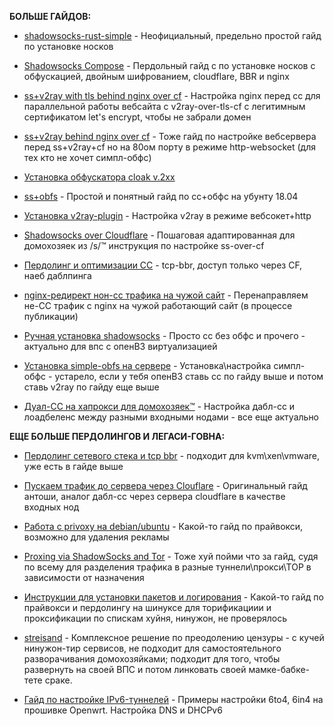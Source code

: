 
**БОЛЬШЕ ГАЙДОВ:**

+ [shadowsocks-rust-simple](https://bitbucket.org/kek7654/shadowsocks/src/master/shadowsocks-rust-simple/) - Неофициальный, предельно простой гайд по установке носков

+ [Shadowsocks Compose](https://gitlab.com/Relers/shadowsocks-compose) - Пердольный гайд с по установке носков с обфускацией, двойным шифрованием, cloudflare, BBR и nginx

+ [ss+v2ray with tls behind nginx over cf](https://pastebin.com/CpKBhNC3) - Настройка nginx перед cc для параллельной работы вебсайта с v2ray-over-tls-cf с легитимным сертификатом let's encrypt, чтобы не забрали домен

+ [ss+v2ray behind nginx over cf](https://pastebin.com/PhZsrnZ6) - Тоже гайд по настройке вебсервера перед ss+v2ray+cf но на 80ом порту в режиме http-websocket (для тех кто не хочет симпл-обфс)

+ [Установка обфускатора cloak v.2xx](https://medium.com/@f.gzhechko/ss-cloak-v2-8e3ae0c07d9c)

+ [ss+obfs](https://justpaste.it/4tjdx) - Простой и понятный гайд по сс+обфс на убунту 18.04

+ [Установка v2ray-plugin](https://medium.com/p/b18747d12a4f) - Настройка v2ray в режиме вебсокет+http

+ [Shadowsocks over Cloudflare](http://telegra.ph/shadowsocks-over-cloudflare-05-17) - Пошаговая адаптированная для домохозяек из /s/™ инструкция по настройке ss-over-cf

+ [Пердолинг и оптимизации СС](https://medium.com/p/b8938a61d38/) - tcp-bbr, доступ только через CF, наеб даблпинга

+ [nginx-редирект нон-сс трафика на чужой сайт](https://medium.com/@f.gzhechko/nginx-traffic-redirect-dd51f7aacbda) - Перенаправляем не-СС трафик с nginx на чужой работающий сайт (в процессе публикации)

+ [Ручная установка shadowsocks](https://justpaste.it/53cvr) - Просто сс без обфс и прочего - актуально для впс с опенВЗ виртуализацией

+ [Установка simple-obfs на сервере](https://justpaste.it/5wl00) - Установка\настройка симпл-обфс - устарело, если у тебя опенВЗ ставь сс по гайду выше и потом ставь v2ray по гайду еще выше

+ [Дуал-СС на хапрокси для домохозяек™](https://justpaste.it/5rvf4) - Настройка дабл-сс и лоадбеленс между разными входными нодами - все еще актуально




**ЕЩЕ БОЛЬШЕ ПЕРДОЛИНГОВ И ЛЕГАСИ-ГОВНА:**

+ [Пердолинг сетевого стека и tcp bbr](https://justpaste.it/3mm70) - подходит для kvm\xen\vmware, уже есть в гайде выше

+ [Пускаем трафик до сервера через Clouflare](https://justpaste.it/3rmf0) - Оригинальный гайд антоши, аналог дабл-сс через сервера cloudflare в качестве входных нод

+ [Работа с privoxy на debian/ubuntu](https://justpaste.it/1d9l1) - Какой-то гайд по прайвокси, возможно для удаления рекламы

+ [Proxing via ShadowSocks and Tor](https://pastebin.com/MPJAMxCJ) - Тоже хуй пойми что за гайд, судя по всему для разделения трафика в разные туннели\прокси\ТОР в зависимости от назначения

+ [Инструкции для установки пакетов и логирования](https://pastebin.com/ph1HT9FX) - Какой-то гайд по прайвокси и пердолингу на шинуксе для торификациии и проксификации по спискам хуйня, нинужон, не проверялось

+ [streisand](https://github.com/StreisandEffect/streisand) - Комплексное решение по преодолению цензуры - с кучей нинужон-тир сервисов, не подходит для самостоятельного разворачивания домохозяйками; подходит для того, чтобы развернуть на своей ВПС и потом линковать своей мамке-бабке-тете сраке.

+ [Гайд по настройке IPv6-туннелей](https://telegra.ph/Gajd-po-nastrojke-IPv6-tunnelej-v10-12-23) - Примеры настройки 6to4, 6in4 на прошивке Openwrt. Настройка DNS и DHCPv6
